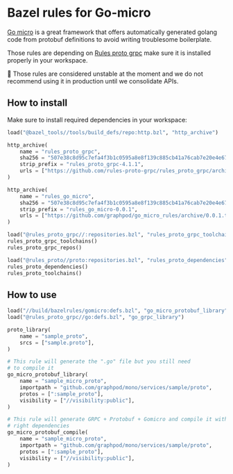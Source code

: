 # Bazel rules for Go-micro

[Go micro](https://go-micro.dev) is a great framework that offers automatically generated 
golang code from protobuf definitions to avoid writing troublesome boilerplate. 

Those rules are depending on [Rules proto grpc](https://rules-proto-grpc.com/en/latest/) make sure it is installed
properly in your workspace.

🚧 Those rules are considered unstable at the moment and we do not recommend using
it in production until we consolidate APIs.

## How to install

Make sure to install required dependencies in your workspace:

```python
load("@bazel_tools//tools/build_defs/repo:http.bzl", "http_archive")

http_archive(
    name = "rules_proto_grpc",
    sha256 = "507e38c8d95c7efa4f3b1c0595a8e8f139c885cb41a76cab7e20e4e67ae87731",
    strip_prefix = "rules_proto_grpc-4.1.1",
    urls = ["https://github.com/rules-proto-grpc/rules_proto_grpc/archive/4.1.1.tar.gz"],
)

http_archive(
    name = "rules_go_micro",
    sha256 = "507e38c8d95c7efa4f3b1c0595a8e8f139c885cb41a76cab7e20e4e67ae87731",
    strip_prefix = "rules_go_micro-0.0.1",
    urls = ["https://github.com/graphpod/go_micro_rules/archive/0.0.1.tar.gz"],
)

load("@rules_proto_grpc//:repositories.bzl", "rules_proto_grpc_toolchains", "rules_proto_grpc_repos")
rules_proto_grpc_toolchains()
rules_proto_grpc_repos()

load("@rules_proto//proto:repositories.bzl", "rules_proto_dependencies", "rules_proto_toolchains")
rules_proto_dependencies()
rules_proto_toolchains()
```

## How to use

```python
load("//build/bazelrules/gomicro:defs.bzl", "go_micro_protobuf_library")
load("@rules_proto_grpc//go:defs.bzl", "go_grpc_library")

proto_library(
    name = "sample_proto",
    srcs = ["sample.proto"],
)

# This rule will generate the ".go" file but you still need 
# to compile it
go_micro_protobuf_library(
    name = "sample_micro_proto",
    importpath = "github.com/graphpod/mono/services/sample/proto",
    protos = [":sample_proto"],
    visibility = ["//visibility:public"],
)

# This rule will generate GRPC + Protobuf + Gomicro and compile it with the
# right dependencies
go_micro_protobuf_compile(
    name = "sample_micro_proto",
    importpath = "github.com/graphpod/mono/services/sample/proto",
    protos = [":sample_proto"],
    visibility = ["//visibility:public"],
)
```
